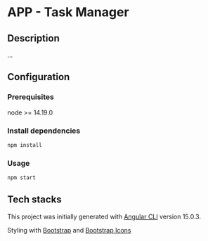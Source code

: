# APP - Task Manager

## Description

...

## Configuration

### Prerequisites
node >= 14.19.0

### Install dependencies
```bash
npm install
```

### Usage
```bash
npm start
```

## Tech stacks
This project was initially generated with [Angular CLI](https://github.com/angular/angular-cli) version 15.0.3.

Styling with [Bootstrap](https://getbootstrap.com/) and [Bootstrap Icons](https://icons.getbootstrap.com/)
